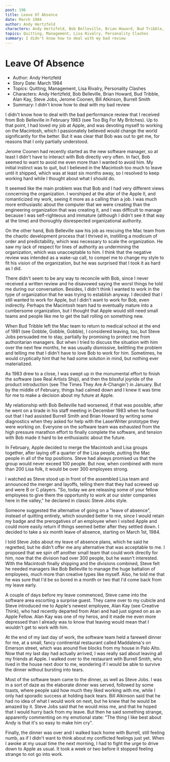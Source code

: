 ```yaml
---
post: 196
title: Leave Of Absence
date: March 1984
author: Andy Hertzfeld
characters: Andy Hertzfeld, Bob Belleville, Brian Howard, Bud Tribble, Alan Kay, Steve Jobs, Jerome Coonen, Bill Atkinson, Burrell Smith
topics: Quitting, Management, Lisa Rivalry, Personality Clashes
summary: I didn't know how to deal with my bad review
---
```


# Leave Of Absence
* Author: Andy Hertzfeld
* Story Date: March 1984
* Topics: Quitting, Management, Lisa Rivalry, Personality Clashes
* Characters: Andy Hertzfeld, Bob Belleville, Brian Howard, Bud Tribble, Alan Kay, Steve Jobs, Jerome Coonen, Bill Atkinson, Burrell Smith
* Summary: I didn't know how to deal with my bad review

I didn't know how to deal with the bad performance review that I received from Bob Belleville in February 1983 (see Too Big For My Britches).  Up to that point, I had loved my job at Apple, and was devoting myself to working on the Macintosh, which I passionately believed would change the world significantly for the better.  But it was clear that Bob was out to get me, for reasons that I only partially understood.

Jerome Coonen had recently started as the new software manager, so at least I didn't have to interact with Bob directly very often.  In fact, Bob seemed to want to avoid me even more than I wanted to avoid him.  My initial instinct was to quit, but I believed in the Macintosh too much to leave until it shipped, which was at least six months away, so I resolved to keep working hard while I thought about what I should do.

It seemed like the main problem was that Bob and I had very different views concerning the organization.  I worshiped at the altar of the Apple II, and romanticized my work, seeing it more as a calling than a job. I was much more enthusiastic about the computer that we were creating than the engineering organization that was creating it, and I was difficult to manage because I was self-righteous and immature (although I didn't see it that way at the time) and thoroughly disrespected organizational authority.

On the other hand, Bob Belleville saw his job as rescuing the Mac team from the chaotic development process that I thrived in, instilling a modicum of order and predictability, which was necessary to scale the organization.  He saw my lack of respect for lines of authority as undermining the organization, which was unacceptable to him.  I think that the negative review was intended as a wake-up call, to compel me to change my style to fit his vision of the organization, but he was surprised that I took it as hard as I did.

There didn't seem to be any way to reconcile with Bob, since I never received a written review and he disavowed saying the worst things he told me during our conversation.  Besides, I didn't think I wanted to work in the type of organization that he was trying to establish anyway.  I decided that I still wanted to work for Apple, but I didn't want to work for Bob, even indirectly.  Perhaps the Macintosh team had to eventually mature into a cumbersome organization, but I thought that Apple would still need small teams and people like me to get the ball rolling on something new.

When Bud Tribble left the Mac team to return to medical school at the end of 1981 (see Gobble, Gobble, Gobble), I considered leaving, too, but Steve Jobs persuaded me to stay, partially by promising to protect me from authoritarian managers.  But when I tried to discuss the situation with him over the next few months, he was usually dismissive, belittling the problem and telling me that I didn't have to love Bob to work for him.  Sometimes, he would cryptically hint that he had some solution in mind, but nothing ever materialized.

As 1983 drew to a close, I was swept up in the monumental effort to finish the software (see Real Artists Ship), and then the blissful joyride of the product introduction (see The Times They Are A-Changin') in January.  But by the middle of February, things had calmed down and I knew it was time for me to make a decision about my future at Apple.

My relationship with Bob Belleville had worsened, if that was possible, after he went on a tirade in his staff meeting in December 1983 when he found out that I had assisted Burrell Smith and Brian Howard by writing some diagnostics when they asked for help with the LaserWriter prototype they were working on.  Everyone on the software team was exhausted from the high pressure marathon effort to finally complete the software, and tension with Bob made it hard to be enthusiastic about the future.

In February, Apple decided to merge the Macintosh and Lisa groups together, after laying off a quarter of the Lisa people, putting the Mac people in all of the top positions.  Steve had always promised us that the group would never exceed 100 people.  But now, when combined with more than 200 Lisa folk, it would be over 300 employees strong.

I watched as Steve stood up in front of the assembled Lisa team and announced the merger and layoffs, telling them that they had screwed up and were B or C players.  "So, today we are releasing some of your fellow employees to give them the opportunity to work at our sister companies here in the valley," he declared in classic Steve Jobs style.

Someone suggested the alternative of going on a "leave of absence", instead of quitting entirely, which sounded better to me, since I would retain my badge and the prerogatives of an employee when I visited Apple and could more easily return if things seemed better after they settled down.  I decided to take a six month leave of absence, starting on March 1st, 1984.

I told Steve Jobs about my leave of absence plans, which he said he regretted, but he didn't offer me any alternative that was acceptable to me.  I proposed that we spin off another small team that could work directly for him, now that the division had over 300 people, but he wasn't interested.  With the Macintosh finally shipping and the divisions combined, Steve felt he needed managers like Bob Belleville to manage the huge battalion of employees, much more than creative types like myself. Also, he told me that he was sure that I'd be so bored in a month or two that I'd come back from my leave early.
 
A couple of days before my leave commenced, Steve came into the software area escorting a surprise guest.  They came over to my cubicle and Steve introduced me to Apple's newest employee, Alan Kay (see Creative Think), who had recently departed from Atari and had just signed on as an Apple Fellow.  Alan Kay was one of my heros, and it made me even more depressed than I already was to know that leaving would mean that I wouldn't get to work with him.

At the end of my last day of work, the software team held a farewell dinner for me, at a small, fancy continental restaurant called Maddalena's on Emerson street, which was around five blocks from my house in Palo Alto.  Now that my last day had actually arrived, I was really sad about leaving all my friends at Apple.  I walked over to the restaurant with Burrell Smith, who lived in the house next door to me, wondering if I would be able to survive the dinner without bursting into tears.

Most of the software team came to the dinner, as well as Steve Jobs. I was in a sort of daze as the elaborate dinner was served, followed by some toasts, where people said how much they liked working with me, while I only had sporadic success at holding back tears.  Bill Atkinson said that he had no idea of what I would work on next, but he knew that he would be amazed by it.  Steve Jobs said that he would miss me, and that he hoped that I would hurry back from my leave.  But then he said something strange, apparently commenting on my emotional state:  "The thing I like best about Andy is that it's so easy to make him cry".

Finally, the dinner was over and I walked back home with Burrell, still feeling numb, as if I didn't want to think about my conflicted feelings just yet.  When  I awoke at my usual time the next morning, I had to fight the urge to drive down to Apple as usual.  It took a week or two before it stopped feeling strange to not go into work.